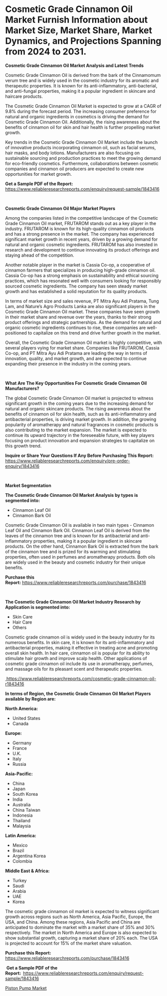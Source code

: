 <p><h1>Cosmetic Grade Cinnamon Oil Market Furnish Information about Market Size, Market Share, Market Dynamics, and Projections Spanning from 2024 to 2031.</h1></p><p><strong>Cosmetic Grade Cinnamon Oil Market Analysis and Latest Trends</strong></p>
<p><p>Cosmetic Grade Cinnamon Oil is derived from the bark of the Cinnamomum verum tree and is widely used in the cosmetic industry for its aromatic and therapeutic properties. It is known for its anti-inflammatory, anti-bacterial, and anti-fungal properties, making it a popular ingredient in skincare and haircare products.</p><p>The Cosmetic Grade Cinnamon Oil Market is expected to grow at a CAGR of 9.8% during the forecast period. The increasing consumer preference for natural and organic ingredients in cosmetics is driving the demand for Cosmetic Grade Cinnamon Oil. Additionally, the rising awareness about the benefits of cinnamon oil for skin and hair health is further propelling market growth.</p><p>Key trends in the Cosmetic Grade Cinnamon Oil Market include the launch of innovative products incorporating cinnamon oil, such as facial serums, hair masks, and body lotions. Manufacturers are also focusing on sustainable sourcing and production practices to meet the growing demand for eco-friendly cosmetics. Furthermore, collaborations between cosmetic companies and cinnamon oil producers are expected to create new opportunities for market growth.</p></p>
<p><strong>Get a Sample PDF of the Report:&nbsp;</strong> <a href="https://www.reliableresearchreports.com/enquiry/request-sample/1843416">https://www.reliableresearchreports.com/enquiry/request-sample/1843416</a></p>
<p>&nbsp;</p>
<p><strong>Cosmetic Grade Cinnamon Oil Major Market Players</strong></p>
<p><p>Among the companies listed in the competitive landscape of the Cosmetic Grade Cinnamon Oil market, FRUTAROM stands out as a key player in the industry. FRUTAROM is known for its high-quality cinnamon oil products and has a strong presence in the market. The company has experienced significant market growth in recent years, driven by a growing demand for natural and organic cosmetic ingredients. FRUTAROM has also invested in research and development to continue innovating its product offerings and staying ahead of the competition.</p><p>Another notable player in the market is Cassia Co-op, a cooperative of cinnamon farmers that specializes in producing high-grade cinnamon oil. Cassia Co-op has a strong emphasis on sustainability and ethical sourcing practices, which has resonated well with consumers looking for responsibly sourced cosmetic ingredients. The company has seen steady market growth and has established a solid reputation for its quality products.</p><p>In terms of market size and sales revenue, PT Mitra Ayu Adi Pratama, Tung Lam, and Nature’s Agro Products Lanka are also significant players in the Cosmetic Grade Cinnamon Oil market. These companies have seen growth in their market share and revenue over the years, thanks to their strong product offerings and strategic partnerships. As the demand for natural and organic cosmetic ingredients continues to rise, these companies are well-positioned to capitalize on this trend and drive further growth in the market.</p><p>Overall, the Cosmetic Grade Cinnamon Oil market is highly competitive, with several players vying for market share. Companies like FRUTAROM, Cassia Co-op, and PT Mitra Ayu Adi Pratama are leading the way in terms of innovation, quality, and market growth, and are expected to continue expanding their presence in the industry in the coming years.</p></p>
<p>&nbsp;</p>
<p><strong>What Are The Key Opportunities For Cosmetic Grade Cinnamon Oil Manufacturers?</strong></p>
<p><p>The global Cosmetic Grade Cinnamon Oil market is projected to witness significant growth in the coming years due to the increasing demand for natural and organic skincare products. The rising awareness about the benefits of cinnamon oil for skin health, such as its anti-inflammatory and antibacterial properties, is driving market growth. In addition, the growing popularity of aromatherapy and natural fragrances in cosmetic products is also contributing to the market expansion. The market is expected to continue its upward trajectory in the foreseeable future, with key players focusing on product innovation and expansion strategies to capitalize on this growth trend.</p></p>
<p><strong>Inquire or Share Your Questions If Any Before Purchasing This Report:</strong> <a href="https://www.reliableresearchreports.com/enquiry/pre-order-enquiry/1843416">https://www.reliableresearchreports.com/enquiry/pre-order-enquiry/1843416</a></p>
<p>&nbsp;</p>
<p><strong>Market Segmentation</strong></p>
<p><strong>The Cosmetic Grade Cinnamon Oil Market Analysis by types is segmented into:</strong></p>
<p><ul><li>Cinnamon Leaf Oil</li><li>Cinnamon Bark Oil</li></ul></p>
<p><p>Cosmetic Grade Cinnamon Oil is available in two main types - Cinnamon Leaf Oil and Cinnamon Bark Oil. Cinnamon Leaf Oil is derived from the leaves of the cinnamon tree and is known for its antibacterial and anti-inflammatory properties, making it a popular ingredient in skincare products. On the other hand, Cinnamon Bark Oil is extracted from the bark of the cinnamon tree and is prized for its warming and stimulating properties, often used in perfumes and aromatherapy products. Both oils are widely used in the beauty and cosmetic industry for their unique benefits.</p></p>
<p><strong>Purchase this Report:&nbsp;</strong><a href="https://www.reliableresearchreports.com/purchase/1843416">https://www.reliableresearchreports.com/purchase/1843416</a></p>
<p>&nbsp;</p>
<p><strong>The Cosmetic Grade Cinnamon Oil Market Industry Research by Application is segmented into:</strong></p>
<p><ul><li>Skin Care</li><li>Hair Care</li><li>Others</li></ul></p>
<p><p>Cosmetic grade cinnamon oil is widely used in the beauty industry for its numerous benefits. In skin care, it is known for its anti-inflammatory and antibacterial properties, making it effective in treating acne and promoting overall skin health. In hair care, cinnamon oil is popular for its ability to stimulate hair growth and improve scalp health. Other applications of cosmetic grade cinnamon oil include its use in aromatherapy, perfumes, and massage oils for its pleasant scent and therapeutic properties.</p></p>
<p><a href="https://www.reliableresearchreports.com/cosmetic-grade-cinnamon-oil-r1843416">&nbsp;https://www.reliableresearchreports.com/cosmetic-grade-cinnamon-oil-r1843416</a></p>
<p><strong>In terms of Region, the Cosmetic Grade Cinnamon Oil Market Players available by Region are:</strong></p>
<p>
    <p> <strong> North America: </strong>
        <ul>
            <li>United States</li>
            <li>Canada</li>
        </ul>
        </p> 
    <p> <strong> Europe: </strong>
        <ul>
            <li>Germany</li>
            <li>France</li>
            <li>U.K.</li>
            <li>Italy</li>
            <li>Russia</li>
        </ul>
        </p> 
    <p> <strong> Asia-Pacific: </strong>
        <ul>
            <li>China</li>
            <li>Japan</li>
            <li>South Korea</li>
            <li>India</li>
            <li>Australia</li>
            <li>China Taiwan</li>
            <li>Indonesia</li>
            <li>Thailand</li>
            <li>Malaysia</li>
        </ul>
        </p> 
    <p> <strong> Latin America: </strong>
        <ul>
            <li>Mexico</li>
            <li>Brazil</li>
            <li>Argentina Korea</li>
            <li>Colombia</li>
        </ul>
        </p> 
    <p> <strong> Middle East & Africa: </strong>
        <ul>
            <li>Turkey</li>
            <li>Saudi</li>
            <li>Arabia</li>
            <li>UAE</li>
            <li>Korea</li>
        </ul>
    </p>
    </p>
<p><p>The cosmetic grade cinnamon oil market is expected to witness significant growth across regions such as North America, Asia Pacific, Europe, the USA, and China. Among these regions, Asia Pacific and China are anticipated to dominate the market with a market share of 35% and 30% respectively. The market in North America and Europe is also expected to show substantial growth, capturing a market share of 20% each. The USA is projected to account for 15% of the market share valuation.</p></p>
<p><strong>Purchase this Report: </strong><a href="https://www.reliableresearchreports.com/purchase/1843416">https://www.reliableresearchreports.com/purchase/1843416</a></p>
<p>&nbsp;<strong>Get a Sample PDF of the Report:&nbsp;&nbsp;</strong><a href="https://www.reliableresearchreports.com/enquiry/request-sample/1843416">https://www.reliableresearchreports.com/enquiry/request-sample/1843416</a></p>
<p><strong></strong></p>
<p><p><a href="https://issuu.com/reportprime-2/docs/piston-pump-market-size-2030.pptx">Piston Pump Market</a></p></p>